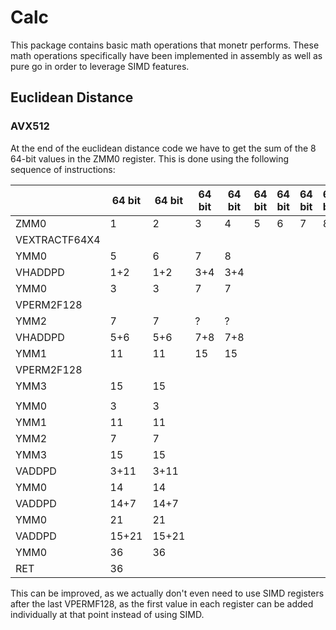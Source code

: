 # Calc

This package contains basic math operations that monetr performs. These math operations specifically have been implemented in assembly as well as pure go in order to leverage SIMD features.

## Euclidean Distance

### AVX512

At the end of the euclidean distance code we have to get the sum of the 8 64-bit values in the ZMM0 register. This is done using the following sequence of instructions:

|               | 64 bit | 64 bit | 64 bit | 64 bit | 64 bit | 64 bit | 64 bit | 64 bit |
| ------------- | ------ | ------ | ------ | ------ | ------ | ------ | ------ | ------ |
| ZMM0          | 1      | 2      | 3      | 4      | 5      | 6      | 7      | 8      |
| VEXTRACTF64X4 |        |        |        |        |        |        |        |        |
| YMM0          | 5      | 6      | 7      | 8      |        |        |        |        |
| VHADDPD       | 1+2    | 1+2    | 3+4    | 3+4    |        |        |        |        |
| YMM0          | 3      | 3      | 7      | 7      |        |        |        |        |
| VPERM2F128    |        |        |        |        |        |        |        |        |
| YMM2          | 7      | 7      | ?      | ?      |        |        |        |        |
| VHADDPD       | 5+6    | 5+6    | 7+8    | 7+8    |        |        |        |        |
| YMM1          | 11     | 11     | 15     | 15     |        |        |        |        |
| VPERM2F128    |        |        |        |        |        |        |        |        |
| YMM3          | 15     | 15     |        |        |        |        |        |        |
|               |        |        |        |        |        |        |        |        |
| YMM0          | 3      | 3      |        |        |        |        |        |        |
| YMM1          | 11     | 11     |        |        |        |        |        |        |
| YMM2          | 7      | 7      |        |        |        |        |        |        |
| YMM3          | 15     | 15     |        |        |        |        |        |        |
| VADDPD        | 3+11   | 3+11   |        |        |        |        |        |        |
| YMM0          | 14     | 14     |        |        |        |        |        |        |
| VADDPD        | 14+7   | 14+7   |        |        |        |        |        |        |
| YMM0          | 21     | 21     |        |        |        |        |        |        |
| VADDPD        | 15+21  | 15+21  |        |        |        |        |        |        |
| YMM0          | 36     | 36     |        |        |        |        |        |        |
| RET           | 36     |        |        |        |        |        |        |        |

This can be improved, as we actually don't even need to use SIMD registers after the last VPERMF128, as the first value in each register can be added individually at that point instead of using SIMD.

